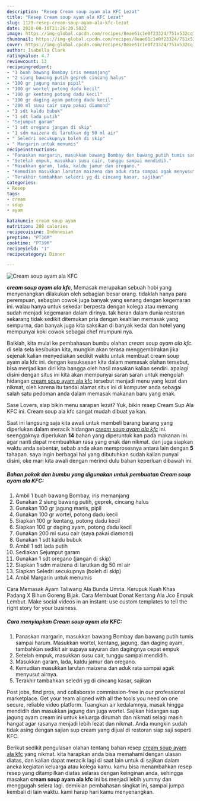 ```yaml
---
description: "Resep Cream soup ayam ala KFC Lezat"
title: "Resep Cream soup ayam ala KFC Lezat"
slug: 1129-resep-cream-soup-ayam-ala-kfc-lezat
date: 2020-08-10T21:26:20.502Z
image: https://img-global.cpcdn.com/recipes/8eae61c1e0f23324/751x532cq70/cream-soup-ayam-ala-kfc-foto-resep-utama.jpg
thumbnail: https://img-global.cpcdn.com/recipes/8eae61c1e0f23324/751x532cq70/cream-soup-ayam-ala-kfc-foto-resep-utama.jpg
cover: https://img-global.cpcdn.com/recipes/8eae61c1e0f23324/751x532cq70/cream-soup-ayam-ala-kfc-foto-resep-utama.jpg
author: Isabella Clark
ratingvalue: 4.7
reviewcount: 13
recipeingredient:
- "1 buah bawang Bombay iris memanjang"
- "2 siung bawang putih geprek cincang halus"
- "100 gr jagung manis pipil"
- "100 gr wortel potong dadu kecil"
- "100 gr kentang potong dadu kecil"
- "100 gr daging ayam potong dadu kecil"
- "200 ml susu cair saya pakai diamond"
- "1 sdt kaldu bubuk"
- "1 sdt lada putih"
- "Sejumput garam"
- "1 sdt oregano jangan di skip"
- "1 sdm maizena di larutkan dg 50 ml air"
- " Seledri secukupnya boleh di skip"
- " Margarin untuk menumis"
recipeinstructions:
- "Panaskan margarin, masukkan bawang Bombay dan bawang putih tumis sampai harum. Masukkan wortel, kentang, jagung, dan daging ayam, tambahkan sedikit air supaya sayuran dan dagingnya cepat empuk"
- "Setelah empuk, masukkan susu cair, tunggu sampai mendidih."
- "Masukkan garam, lada, kaldu jamur dan oregano."
- "Kemudian masukkan larutan maizena dan aduk rata sampai agak menyusut airnya."
- "Terakhir tambahkan seledri yg di cincang kasar, sajikan"
categories:
- Resep
tags:
- cream
- soup
- ayam

katakunci: cream soup ayam 
nutrition: 208 calories
recipecuisine: Indonesian
preptime: "PT36M"
cooktime: "PT39M"
recipeyield: "1"
recipecategory: Dinner

---
```



![Cream soup ayam ala KFC](https://img-global.cpcdn.com/recipes/8eae61c1e0f23324/751x532cq70/cream-soup-ayam-ala-kfc-foto-resep-utama.jpg)

<b><i>cream soup ayam ala kfc</i></b>, Memasak merupakan sebuah hobi yang menyenangkan dilakukan oleh sebagian besar orang. tidaklah hanya para perempuan, sebagian cowok juga banyak yang senang dengan kegemaran ini. walau hanya untuk sekedar berpesta dengan kolega atau memang sudah menjadi kegemaran dalam dirinya. tak heran dalam dunia restoran sekarang tidak sedikit ditemukan pria dengan keahlian memasak yang sempurna, dan banyak juga kita saksikan di banyak kedai dan hotel yang mempunyai koki cowok sebagai chef mumpuni nya.

Baiklah, kita mulai ke pembahasan bumbu olahan <i>cream soup ayam ala kfc</i>. di sela sela kesibukan kita, mungkin akan terasa menggembirakan jika sejenak kalian menyediakan sedikit waktu untuk membuat cream soup ayam ala kfc ini. dengan kesuksesan kita dalam memasak olahan tersebut, bisa menjadikan diri kita bangga oleh hasil masakan kalian sendiri. apalagi disini dengan situs ini kita akan mempunyai saran saran untuk mengolah hidangan <u>cream soup ayam ala kfc</u> tersebut menjadi menu yang lezat dan nikmat, oleh karena itu tandai alamat situs ini di komputer anda sebagai salah satu pedoman anda dalam memasak makanan baru yang enak.

Sase Lovers, siap bikin menu sarapan lezat? Yuk, bikin resep Cream Sup Ala KFC ini. Cream soup ala kfc sangat mudah dibuat ya kan.


Saat ini langsung saja kita awali untuk membeli barang barang yang diperlukan dalam meracik hidangan <u><i>cream soup ayam ala kfc</i></u> ini. seenggaknya diperlukan <b>14</b> bahan yang diperuntuk kan pada makanan ini. agar nanti dapat membuahkan rasa yang enak dan nikmat. dan juga siapkan waktu anda sebentar, sebab anda akan memprosesnya antara lain dengan <b>5</b> tahapan. saya ingin berbagai hal yang dibutuhkan sudah kalian punyai disini, oke mari kita awali dengan merinci dulu bahan keperluan dibawah ini.

<!--inarticleads1-->

##### Bahan pokok dan bumbu yang digunakan untuk pembuatan Cream soup ayam ala KFC:

1. Ambil 1 buah bawang Bombay, iris memanjang
1. Gunakan 2 siung bawang putih, geprek, cincang halus
1. Gunakan 100 gr jagung manis, pipil
1. Gunakan 100 gr wortel, potong dadu kecil
1. Siapkan 100 gr kentang, potong dadu kecil
1. Siapkan 100 gr daging ayam, potong dadu kecil
1. Gunakan 200 ml susu cair (saya pakai diamond)
1. Gunakan 1 sdt kaldu bubuk
1. Ambil 1 sdt lada putih
1. Sediakan Sejumput garam
1. Gunakan 1 sdt oregano (jangan di skip)
1. Siapkan 1 sdm maizena di larutkan dg 50 ml air
1. Siapkan  Seledri secukupnya (boleh di skip)
1. Ambil  Margarin untuk menumis


Cara Memasak Ayam Taliwang Ala Bunda Umria. Kerupuk Kuah Khas Padang X Bihun Goreng Bijak. Cara Membuat Donat Kentang Ala Jco Empuk Lembut. Make social videos in an instant: use custom templates to tell the right story for your business. 

<!--inarticleads2-->

##### Cara menyiapkan Cream soup ayam ala KFC:

1. Panaskan margarin, masukkan bawang Bombay dan bawang putih tumis sampai harum. Masukkan wortel, kentang, jagung, dan daging ayam, tambahkan sedikit air supaya sayuran dan dagingnya cepat empuk
1. Setelah empuk, masukkan susu cair, tunggu sampai mendidih.
1. Masukkan garam, lada, kaldu jamur dan oregano.
1. Kemudian masukkan larutan maizena dan aduk rata sampai agak menyusut airnya.
1. Terakhir tambahkan seledri yg di cincang kasar, sajikan


Post jobs, find pros, and collaborate commission-free in our professional marketplace. Get your team aligned with all the tools you need on one secure, reliable video platform. Tuangkan air kedalamnya, masak hingga mendidih dan masukkan jagung dan juga wortel. Sajikan hidangan sup jagung ayam cream ini untuk keluarga dirumah dan nikmati selagi masih hangat agar rasanya menjadi lebih lezat dan nikmat. Anda mungkin sudah tidak asing dengan sajian sup cream yang dijual di restoran siap saji seperti KFC. 

Berikut sedikit pengulasan olahan tentang bahan resep <u>cream soup ayam ala kfc</u> yang nikmat. kita harapkan anda bisa memahami dengan ulasan diatas, dan kalian dapat meracik lagi di saat lain untuk di sajikan dalam aneka kegiatan keluarga atau kolega kamu. kamu bisa menambahkan resep resep yang ditampilkan diatas selaras dengan keinginan anda, sehingga masakan <b>cream soup ayam ala kfc</b> ini bs menjadi lebih yummy dan menggugah selera lagi. demikian pembahasan singkat ini, sampai jumpa kembali di lain waktu. kami harap hari kamu menyenangkan.
